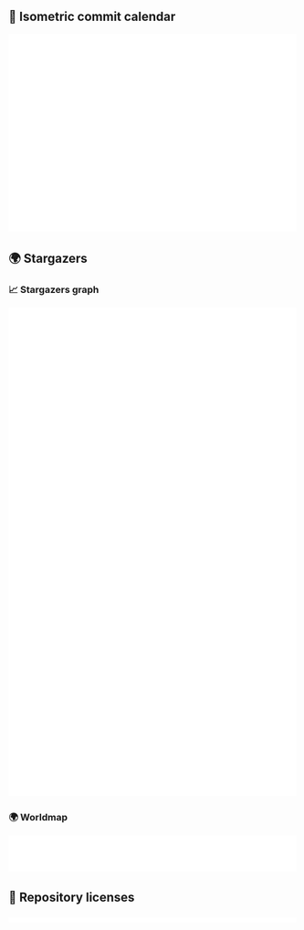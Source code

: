 ## 📅 Isometric commit calendar

![ISO календарь](./metrics.isocalendar.svg)

## 🌍 Stargazers

### 📈 Stargazers graph
![Stargazers graph](./metrics.stargazers.graph.svg)

### 🌍 Worldmap
![Stargazers worldmap](./metrics.stargazers.worldmap.svg)

## 📜 Repository licenses

![Licenses](./metrics.licenses.svg)
